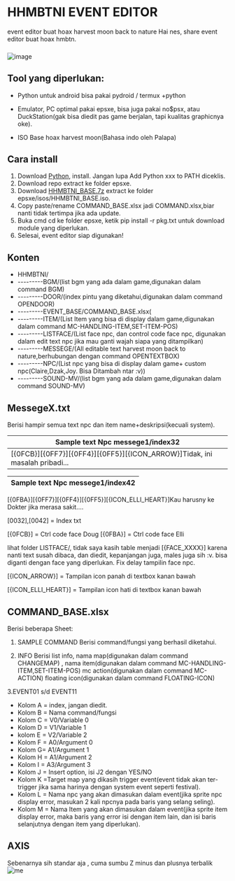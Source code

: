 # HHMBTNI EVENT EDITOR
event editor buat hoax harvest moon back to nature
Hai nes,
share event editor  buat hoax hmbtn.

### 
![image](https://i.ibb.co/vVgvgSD/3827-0-EF3.png)


## Tool yang diperlukan:

- Python
untuk android bisa pakai pydroid / termux +python
- Emulator, PC optimal pakai epsxe, bisa juga pakai no$psx, atau DuckStation(gak bisa diedit pas game berjalan, tapi kualitas  graphicnya oke).
	
- ISO Base hoax harvest moon(Bahasa indo oleh Palapa)
	
## Cara install
1. Download  [Python](https://www.python.org/downloads/release/python-3120/), install. Jangan lupa Add Python xxx to PATH diceklis.
2. Download repo extract ke folder epsxe.
3. Download [HHMBTNI_BASE.7z](https://drive.google.com/file/d/1SAHUhEq-xh6JAjA7Be1CXHvSX-OoRvsb/view?usp=drive_link) extract ke folder epsxe/isos/HHMBTNI_BASE.iso.
4. Copy paste/rename COMMAND_BASE.xlsx jadi  COMMAND.xlsx,biar nanti tidak tertimpa jika ada update.
5. Buka cmd cd ke folder epsxe, ketik pip install -r pkg.txt untuk download module yang diperlukan.
6. Selesai, event editor siap digunakan!


## Konten
- HHMBTNI/
- ---------BGM/(list bgm yang ada dalam game,digunakan dalam command BGM)
- ---------DOOR/(index pintu yang diketahui,digunakan dalam command OPENDOOR)
- ---------EVENT_BASE/COMMAND_BASE.xlsx(
- ---------ITEM/(List Item yang bisa di display dalam game,digunakan dalam command MC-HANDLING-ITEM,SET-ITEM-POS)
- ---------LISTFACE/(List face npc, dan control code face npc, digunakan dalam edit text npc jika mau ganti wajah siapa yang ditampilkan)
- ---------MESSEGE/(All editable text harvest moon back to nature,berhubungan dengan command OPENTEXTBOX)
- ---------NPC/(List npc yang bisa di display dalam game+ custom npc(Claire,Dzak,Joy. Bisa Ditambah ntar :v))
- ---------SOUND-MV/(list bgm yang ada dalam game,digunakan dalam command SOUND-MV)

## MessegeX.txt
Berisi hampir semua  text npc dan item name+deskripsi(kecuali system).

Sample text Npc  messege1/index32 |
------------ |
[{0FCB}][{0FF7}][{0FF4}][{0FF5}][{ICON_ARROW}]Tidak, ini masalah pribadi...		|


Sample text Npc  messege1/index42 |
------------ |
[{0FBA}][{0FF7}][{0FF4}][{0FF5}][{ICON_ELLI_HEART}]Kau harusny ke Dokter jika merasa sakit....


[0032],[0042] = Index txt

[{0FCB}] = Ctrl code face Doug
[{0FBA}] = Ctrl code face Elli

lihat folder LISTFACE/, tidak saya kasih table menjadi [{FACE_XXXX}] karena nanti text susah dibaca, dan diedit,
kepanjangan juga,
males juga sih :v.
bisa diganti dengan face yang diperlukan.
Fix delay tampilin face npc.

[{ICON_ARROW}] = Tampilan icon panah di textbox kanan bawah

[{ICON_ELLI_HEART}] = Tampilan icon hati di textbox kanan bawah

## COMMAND_BASE.xlsx
Berisi beberapa Sheet:
1. SAMPLE COMMAND
Berisi command/fungsi yang berhasil diketahui.

2. INFO
Berisi list info, 
nama map(digunakan dalam command CHANGEMAP) ,
nama item(digunakan dalam command MC-HANDLING-ITEM,SET-ITEM-POS)
mc action(digunakan dalam command MC-ACTION)
floating icon(digunakan dalam command FLOATING-ICON)

3.EVENT01 s/d EVENT11

- Kolom A =  index, jangan diedit.
- Kolom B = Nama command/fungsi
- Kolom C = V0/Variable 0
- Kolom D = V1/Variable 1
- kolom E  = V2/Variable 2
- Kolom F = A0/Argument 0
- Kolom G= A1/Argument 1
- Kolom H = A1/Argument 2
- Kolom I = A3/Argument 3
- Kolom J = Insert option, isi J2 dengan YES/NO
- Kolom K =Target map yang dikasih trigger event(event tidak akan ter-trigger jika sama harinya dengan system event seperti festival).
- Kolom L = Nama npc yang akan dimasukan dalam event(jika sprite npc display error, masukan 2 kali npcnya pada baris yang selang seling).
- Kolom M = Nama Item yang akan dimasukan dalam event(jika sprite item display error, maka baris yang error isi dengan item lain, dan isi baris selanjutnya dengan item yang diperlukan).

## AXIS
Sebenarnya sih standar aja , cuma sumbu Z minus dan plusnya terbalik
![me](https://github.com/gil-unx/sos/blob/main/epsxe/HHMBTNI/AXIS.jpg)








